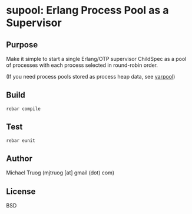 supool: Erlang Process Pool as a Supervisor
===========================================

Purpose
-------

Make it simple to start a single Erlang/OTP supervisor ChildSpec as a pool of
processes with each process selected in round-robin order.

(If you need process pools stored as process heap data,
 see [varpool](https://github.com/okeuday/varpool#readme))

Build
-----

    rebar compile

Test
----

    rebar eunit

Author
------

Michael Truog (mjtruog [at] gmail (dot) com)

License
-------

BSD

